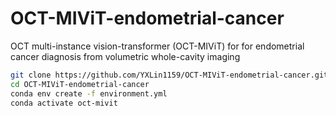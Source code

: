 # OCT-MIViT-endometrial-cancer
OCT multi-instance vision-transformer (OCT-MIViT) for for endometrial cancer diagnosis from volumetric whole-cavity imaging



```bash
git clone https://github.com/YXLin1159/OCT-MIViT-endometrial-cancer.git
cd OCT-MIViT-endometrial-cancer
conda env create -f environment.yml
conda activate oct-mivit